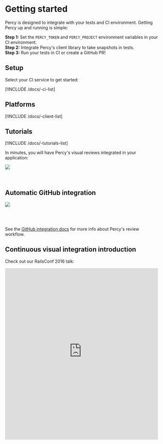 # Getting started

Percy is designed to integrate with your tests and CI environment. Getting Percy up and running is simple:

**Step 1:** Set the `PERCY_TOKEN` and `PERCY_PROJECT` environment variables in your CI environment.
<br>
**Step 2:** Integrate Percy's client library to take snapshots in tests.
<br>
**Step 3:** Run your tests in CI or create a GitHub PR!

## Setup

Select your CI service to get started:

[!INCLUDE /docs/-ci-list]

## Platforms

[!INCLUDE /docs/-client-list]

## Tutorials

[!INCLUDE /docs/-tutorials-list]

In minutes, you will have Percy's visual reviews integrated in your application:

<div style="max-width: 1000px; margin-bottom: 64px;">

![](/images/docs/diff-example.jpg)

</div>

## Automatic GitHub integration

<div style="max-width: 1000px; margin-bottom: 64px;">

![](/images/docs/docs-github.png)

</div>

See the [GitHub integration docs](/docs/integrations/github) for more info about Percy's review workflow.

## Continuous visual integration introduction

Check out our RailsConf 2016 talk:

<iframe style="max-width: 1000px" width="100%" height="563" src="https://www.youtube-nocookie.com/embed/5h-JJ2wqiIw" frameborder="0" allowfullscreen></iframe>
